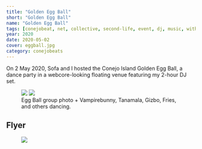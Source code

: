 ```yaml
---
title: "Golden Egg Ball"
short: "Golden Egg Ball"
name: "Golden Egg Ball"
tags: [conejobeat, net, collective, second-life, event, dj, music, with-others, 2020, ongoing]
year: 2020
date: 2020-05-02
cover: eggball.jpg
category: conejobeats
---
```


On 2 May 2020, Sofa and I hosted the Conejo Island Golden Egg Ball, a dance party in a webcore-looking floating venue featuring my 2-hour DJ set.

<figure>
  <div class="img2">
    <img src="{{ site.baseurl }}/assets/img/conejo2.jpg">
    <img src="{{ site.baseurl }}/assets/img/conejo1.jpg">
  </div>
  <figcaption>
    Egg Ball group photo + Vampirebunny, Tanamala, Gizbo, Fries, and others dancing.
  </figcaption>
</figure>

## Flyer

<figure>
  <img src="{{ site.baseurl }}/assets/img/eggball.jpg">
</figure>